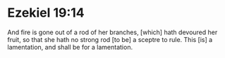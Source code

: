 # Ezekiel 19:14

And fire is gone out of a rod of her branches, [which] hath devoured her fruit, so that she hath no strong rod [to be] a sceptre to rule. This [is] a lamentation, and shall be for a lamentation.